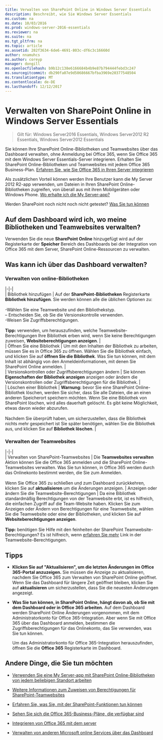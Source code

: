 ```yaml
---
title: Verwalten von SharePoint Online in Windows Server Essentials
description: Beschreibt, wie Sie Windows Server Essentials
ms.custom: na
ms.date: 10/03/2016
ms.prod: windows-server-2016-essentials
ms.reviewer: na
ms.suite: na
ms.tgt_pltfrm: na
ms.topic: article
ms.assetid: 282f3634-6de6-4691-803c-df6c3c16660d
author: nnamuhcs
ms.author: coreyp
manager: dongill
ms.openlocfilehash: b9b12c138e6166684b4b9e87b794444febd3c247
ms.sourcegitcommit: db290fa07e9d50686667bfba3969e20377548504
ms.translationtype: MT
ms.contentlocale: de-DE
ms.lasthandoff: 12/12/2017
---
```

# <a name="manage-sharepoint-online-in-windows-server-essentials"></a>Verwalten von SharePoint Online in Windows Server Essentials

>Gilt für: Windows Server2016 Essentials, Windows Server2012 R2 Essentials, Windows Server2012 Essentials

Sie können Ihre SharePoint Online-Bibliotheken und Teamwebsites über das Dashboard verwalten, ohne Anmeldung bei Office 365, wenn Sie Office 365 mit dem Windows Server Essentials-Server integrieren. Erhalten Sie SharePoint Online-Bibliotheken und Teamwebsites mit jedem Office 365 Business-Plan. [Erfahren Sie, wie Sie Office 365 in Ihren Server integrieren](Manage-Office-365-in-Windows-Server-Essentials.md)  
  
 Als zusätzlichen Vorteil können werden Ihre Benutzer kann die My Server 2012 R2-app verwenden, um Dateien in Ihren SharePoint Online-Bibliotheken zugreifen, von überall aus mit ihren Mobilgeräten oder Windows Phone. [Wo erhalte ich die My Server-app?](../use/Use-the-My-Server-App-to-Connect-to-Windows-Server-Essentials.md)  
  
 Werden SharePoint noch nicht noch nicht getestet? [Was Sie tun können](https://office.microsoft.com/office365-sharepoint-online-enterprise-help/get-started-with-sharepoint-2013-HA102772778.aspx)  
  
## <a name="where-on-the-dashboard-will-i-manage-my-libraries-and-team-sites"></a>Auf dem Dashboard wird ich, wo meine Bibliotheken und Teamwebsites verwalten?  
 Verwenden Sie die neue **SharePoint Online** hinzugefügt wird auf der Registerkarte der **Speicher** Bereich des Dashboards bei der Integration von Office 365 mit dem Server, SharePoint Online-Ressourcen zu verwalten.  

  
## <a name="what-can-i-manage-from-the-dashboard"></a>Was kann ich über das Dashboard verwalten?  
  
### <a name="manage-your-online-libraries"></a>Verwalten von online-Bibliotheken  
   
|-|-|  
| Bibliothek hinzufügen | Auf der **SharePoint-Bibliotheken** Registerkarte **Bibliothek hinzufügen**. Sie werden können alle die üblichen Optionen zu:<br /><br /> -Wählen Sie eine Teamwebsite und den Bibliothekstyp.<br />– Entscheiden Sie, ob Sie die Versionskontrolle verwenden.<br />-Weisen Sie Zugriffsberechtigungen.<br /><br /> **Tipp:** verwenden, um herauszufinden, welche Teamwebsite-Berechtigungen Ihre Bibliothek erben wird, wenn Sie keine Berechtigungen zuweisen, **Websiteberechtigungen anzeigen**. |  
| Öffnen Sie eine Bibliothek | Um mit den Inhalten der Bibliothek zu arbeiten, müssen Sie es in Office 365 zu öffnen. Wählen Sie die Bibliothek einfach, und klicken Sie auf **öffnen Sie die Bibliothek**. Was Sie tun können, mit dem Inhalt ist abhängig von den Anmeldeinformationen, mit denen Sie SharePoint Online anmelden. |  
| Versionskontrollen oder Zugriffsberechtigungen ändern | Sie können **Eigenschaften der Bibliothek anzeigen** anzeigen oder ändern die Versionskontrollen oder Zugriffsberechtigungen für die Bibliothek. |  
| Löschen einer Bibliothek | **Warnung:** bevor Sie eine SharePoint Online-Bibliothek löschen, werden Sie sicher, dass Sie alle Dateien, die an einen anderen Speicherort speichern möchten. Wenn Sie eine Bibliothek von SharePoint löschen, wird alles dauerhaft gelöscht. Es gibt keine Möglichkeit, etwas davon wieder abzurufen.<br /><br /> Nachdem Sie überprüft haben, um sicherzustellen, dass die Bibliothek nichts mehr gespeichert ist Sie später benötigen, wählen Sie die Bibliothek aus, und klicken Sie auf **Bibliothek löschen**. |  
  
### <a name="manage-your-team-sites"></a>Verwalten der Teamwebsites  
 
|-|-|  
| Verwalten von SharePoint-Teamwebsites | Die **Teamwebsites verwalten** Aktion können Sie die Office 365 anmelden und die SharePoint Online-Teamwebsites verwalten. Was Sie tun können, in Office 365 werden durch das Onlinekonto bestimmt werden, die Sie zum Anmelden.<br /><br /> Wenn Sie Office 365 zu schließen und zum Dashboard zurückkehren, klicken Sie auf **aktualisieren** um die Änderungen anzeigen. | Anzeigen oder ändern Sie die Teamwebsite-Berechtigungen | Da eine Bibliothek standardmäßig Berechtigungen von der Teamwebsite erbt, ist es hilfreich, die einfachen Zugriff auf die Team-Website haben. Klicken Sie zum Anzeigen oder Ändern von Berechtigungen für eine Teamwebsite, wählen Sie die Teamwebsite oder eine der Bibliotheken, und klicken Sie auf **Websiteberechtigungen anzeigen**.<br /><br /> **Tipp:** benötigen Sie Hilfe mit den feinheiten der SharePoint Teamwebsite-Berechtigungen? Es ist hilfreich, wenn [erfahren Sie mehr](https://office.microsoft.com/office365-sharepoint-online-enterprise-help/introduction-control-user-access-with-permissions-HA102771919.aspx?CTT=5&origin=HA102771924) Link in der Teamwebsite-Berechtigungen.  
  
## <a name="tips"></a>Tipps  
  
-   **Klicken Sie auf "Aktualisieren", um die letzten Änderungen im Office 365-Portal anzuzeigen.** Sie müssen die Anzeige zu aktualisieren, nachdem Sie Office 365 zum Verwalten von SharePoint Online geöffnet. Wenn Sie das Dashboard für längere Zeit geöffnet bleiben, klicken Sie auf **aktualisieren** um sicherzustellen, dass Sie die neuesten Änderungen angezeigt.  
  
-   **Was Sie tun können, in SharePoint Online, hängt davon ab, ob Sie mit dem Dashboard oder in Office 365 arbeiten.** Auf dem Dashboard werden SharePoint Online Änderungen vorgenommen, mit dem Administratorkonto für Office 365-Integration. Aber wenn Sie mit Office 365 über das Dashboard anmelden, bestimmen die Zugriffsberechtigungen für das Onlinekonto, das Sie verwenden, was Sie tun können.  
  
     Um das Administratorkonto für Office 365-Integration herauszufinden, öffnen Sie die **Office 365** Registerkarte im Dashboard.  
  
## <a name="other-things-you-might-want-to-do"></a>Andere Dinge, die Sie tun möchten  
  
-   [Verwenden Sie eine My Server-app mit SharePoint Online-Bibliotheken von jedem beliebigen Standort arbeiten](../use/Use-the-My-Server-App-to-Connect-to-Windows-Server-Essentials.md)  
  
-   [Weitere Informationen zum Zuweisen von Berechtigungen für SharePoint-Teamwebsites](https://office.microsoft.com/office365-sharepoint-online-enterprise-help/introduction-control-user-access-with-permissions-HA102771919.aspx?CTT=5&origin=HA102771924)  
  
-   [Erfahren Sie, was Sie, mit der SharePoint-Funktionen tun können](https://office.microsoft.com/office365-sharepoint-online-enterprise-help/get-started-with-sharepoint-2013-HA102772778.aspx)  
  
-   [Sehen Sie sich die Office 365-Business-Pläne, die verfügbar sind](https://office.microsoft.com/business/compare-office-365-for-business-plans-FX102918419.aspx?CR_CC=200061904&WT.srch=1&WT.mc_ID=PS_bing_O365Comm_what-is-office-365-for_Text)  
  
-   [Integrieren von Office 365 mit dem server](Manage-Office-365-in-Windows-Server-Essentials.md)  
  
-   [Verwalten von anderen Microsoft online Services über das Dashboard](Manage-Microsoft-Online-Services-in-Windows-Server-Essentials.md)
